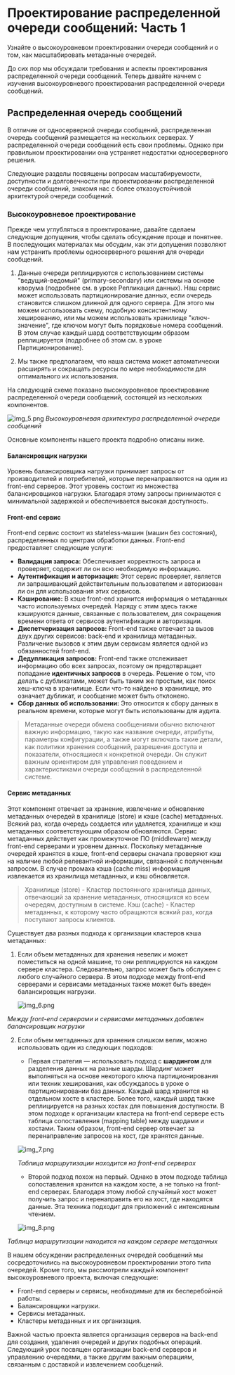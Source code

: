 # Проектирование распределенной очереди сообщений: Часть 1

Узнайте о высокоуровневом проектировании очереди сообщений и о том, как масштабировать метаданные очередей.

До сих пор мы обсуждали требования и аспекты проектирования распределенной очереди сообщений. Теперь давайте начнем с изучения
высокоуровневого проектирования распределенной очереди сообщений.

## <a id="распределенная-очередь-сообщений"></a>Распределенная очередь сообщений

В отличие от односерверной очереди сообщений, распределенная очередь сообщений размещается на нескольких серверах. У распределенной очереди
сообщений есть свои проблемы. Однако при правильном проектировании она устраняет недостатки односерверного решения.

Следующие разделы посвящены вопросам масштабируемости, доступности и долговечности при проектировании распределенной очереди сообщений,
знакомя нас с более отказоустойчивой архитектурой очереди сообщений.

### <a id="высокоуровневое-проектирование"></a>Высокоуровневое проектирование

Прежде чем углубляться в проектирование, давайте сделаем следующие допущения, чтобы сделать обсуждение проще и понятнее. В последующих
материалах мы обсудим, как эти допущения позволяют нам устранить проблемы односерверного решения для очереди сообщений.

1. Данные очереди реплицируются с использованием системы "ведущий-ведомый" (primary-secondary) или системы на основе кворума (подробнее см.
   в уроке Репликация данных). Наш сервис может использовать партиционирование данных, если очередь становится слишком длинной для одного
   сервера. Для этого мы можем использовать схему, подобную консистентному хешированию, или мы можем использовать хранилище "ключ-значение",
   где ключом могут быть порядковые номера сообщений. В этом случае каждый шард соответствующим образом реплицируется (подробнее об этом см.
   в уроке Партиционирование).

2. Мы также предполагаем, что наша система может автоматически расширять и сокращать ресурсы по мере необходимости для оптимального их
   использования.

На следующей схеме показано высокоуровневое проектирование распределенной очереди сообщений, состоящей из нескольких компонентов.

![img_5.png](img_5.png)
*Высокоуровневая архитектура распределенной очереди сообщений*

Основные компоненты нашего проекта подробно описаны ниже.

#### <a id="балансировщик-нагрузки"></a>Балансировщик нагрузки

Уровень балансировщика нагрузки принимает запросы от производителей и потребителей, которые перенаправляются на один из front-end серверов.
Этот уровень состоит из множества балансировщиков нагрузки. Благодаря этому запросы принимаются с минимальной задержкой и обеспечивается
высокая доступность.

#### <a id="front-end-сервис"></a>Front-end сервис

Front-end сервис состоит из stateless-машин (машин без состояния), распределенных по центрам обработки данных. Front-end предоставляет
следующие услуги:

* **Валидация запроса:** Обеспечивает корректность запроса и проверяет, содержит ли он всю необходимую информацию.
* **Аутентификация и авторизация:** Этот сервис проверяет, является ли запрашивающий действительным пользователем и авторизован ли он для
  использования этих сервисов.
* **Кэширование:** В кэше front-end хранится информация о метаданных часто используемых очередей. Наряду с этим здесь также кэшируются
  данные, связанные с пользователем, для сокращения времени ответа от сервисов аутентификации и авторизации.
* **Диспетчеризация запросов:** Front-end также отвечает за вызов двух других сервисов: back-end и хранилища метаданных. Различение вызовов
  к этим двум сервисам является одной из обязанностей front-end.
* **Дедупликация запросов:** Front-end также отслеживает информацию обо всех запросах, поэтому он предотвращает попадание **идентичных
  запросов** в очередь. Решение о том, что делать с дубликатами, может быть таким же простым, как поиск хеш-ключа в хранилище. Если что-то
  найдено в хранилище, это означает дубликат, и сообщение может быть отклонено.
* **Сбор данных об использовании:** Это относится к сбору данных в реальном времени, которые могут быть использованы для аудита.

> Метаданные очереди обмена сообщениями обычно включают важную информацию, такую как название очереди, атрибуты, параметры конфигурации, а также могут включать такие детали, как политики хранения сообщений, разрешения доступа и показатели, относящиеся к конкретной очереди. Он служит важным ориентиром для управления поведением и характеристиками очереди сообщений в распределенной системе.

#### <a id="сервис-метаданных"></a>Сервис метаданных

Этот компонент отвечает за хранение, извлечение и обновление метаданных очередей в хранилище (store) и кэше (cache) метаданных. Всякий раз,
когда очередь создается или удаляется, хранилище и кэш метаданных соответствующим образом обновляются. Сервис метаданных действует как
промежуточное ПО (middleware) между front-end серверами и уровнем данных. Поскольку метаданные очередей хранятся в кэше, front-end серверы
сначала проверяют кэш на наличие любой релевантной информации, связанной с полученным запросом. В случае промаха кэша (cache miss)
информация извлекается из хранилища метаданных, и кэш обновляется.

> Хранилище (store) - Кластер постоянного хранилища данных, отвечающий за хранение метаданных, относящихся ко всем очередям, доступным в системе.
> Кэш (cache) - Кластер метаданных, к которому часто обращаются всякий раз, когда поступают запросы клиентов.

Существует два разных подхода к организации кластеров кэша метаданных:

1. Если объем метаданных для хранения невелик и может поместиться на одной машине, то они реплицируются на каждом сервере кластера.
   Следовательно, запрос может быть обслужен с любого случайного сервера. В этом подходе между front-end серверами и сервисами метаданных
   также может быть введен балансировщик нагрузки.

   ![img_6.png](img_6.png)


*Между front-end серверами и сервисами метаданных добавлен балансировщик нагрузки*


2. Если объем метаданных для хранения слишком велик, можно использовать один из следующих подходов:
    * Первая стратегия — использовать подход с **шардингом** для разделения данных на разные шарды. Шардинг может выполняться на основе
      некоторого ключа партиционирования или техник хеширования, как обсуждалось в уроке
      о  партиционировании баз данных. Каждый шард
      хранится на отдельном хосте в кластере. Более того, каждый шард также реплицируется на разных хостах для повышения доступности. В этом
      подходе к организации кластера на front-end сервере есть таблица сопоставления (mapping table) между шардами и хостами. Таким образом,
      front-end сервер отвечает за перенаправление запросов на хост, где хранятся данные.

   ![img_7.png](img_7.png)

    *Таблица маршрутизации находится на front-end серверах*

    * Второй подход похож на первый. Однако в этом подходе таблица сопоставления хранится на каждом хосте, а не только на front-end
      серверах. Благодаря этому любой случайный хост может получить запрос и перенаправить его на хост, где находятся данные. Эта техника
      подходит для приложений с интенсивным чтением.


   ![img_8.png](img_8.png)

*Таблица маршрутизации находится на каждом сервере метаданных*

В нашем обсуждении распределенных очередей сообщений мы сосредоточились на высокоуровневом проектировании этого типа очередей. Кроме того,
мы рассмотрели каждый компонент высокоуровневого проекта, включая следующие:

* Front-end серверы и сервисы, необходимые для их бесперебойной работы.
* Балансировщики нагрузки.
* Сервисы метаданных.
* Кластеры метаданных и их организация.

Важной частью проекта является организация серверов на back-end для создания, удаления очередей и других подобных операций. Следующий урок
посвящен организации back-end серверов и управлению очередями, а также другим важным операциям, связанным с доставкой и извлечением
сообщений.